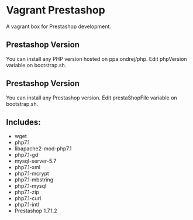 # Vagrant Prestashop
A vagrant box for Prestashop development.

## Prestashop Version
You can install any PHP version hosted on ppa:ondrej/php. Edit phpVersion variable on bootstrap.sh.

## Prestashop Version
You can install any Prestashop version. Edit prestaShopFile variable on bootstrap.sh.

## Includes: 
* wget 
* php7.1
* libapache2-mod-php7.1
* php7.1-gd
* mysql-server-5.7
* php7.1-xml
* php7.1-mcrypt
* php7.1-mbstring
* php7.1-mysql
* php7.1-zip
* php7.1-curl
* php7.1-intl
* Prestashop 1.7.1.2
